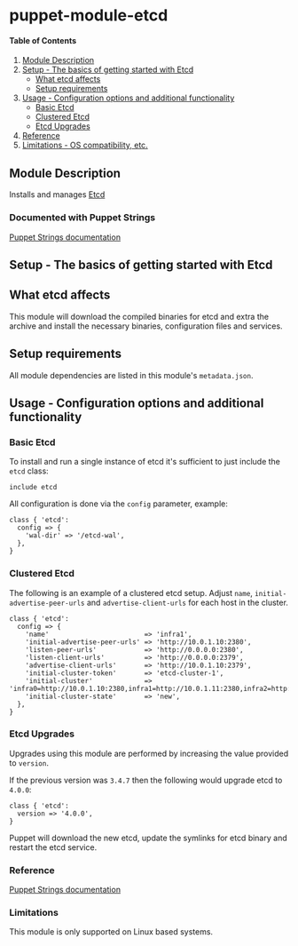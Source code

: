 # puppet-module-etcd

#### Table of Contents

1. [Module Description](#module-description)
1. [Setup - The basics of getting started with Etcd](#setup)
    * [What etcd affects](#what-etcd-affects)
    * [Setup requirements](#setup-requirements)
1. [Usage - Configuration options and additional functionality](#usage)
    * [Basic Etcd](#basic-etcd)
    * [Clustered Etcd](#clustered-etcd)
    * [Etcd Upgrades](#etcd-upgrades)
1. [Reference](#reference)
1. [Limitations - OS compatibility, etc.](#limitations)

## Module Description

Installs and manages [Etcd](https://etcd.io/)

### Documented with Puppet Strings

[Puppet Strings documentation](http://tailored-automation.github.io/puppet-module-etcd/)

## Setup - The basics of getting started with Etcd

## What etcd affects

This module will download the compiled binaries for etcd and extra the archive and install the necessary binaries, configuration files and services.

## Setup requirements

All module dependencies are listed in this module's `metadata.json`.

## Usage - Configuration options and additional functionality

### Basic Etcd

To install and run a single instance of etcd it's sufficient to just include the `etcd` class:

```puppet
include etcd
```

All configuration is done via the `config` parameter, example:

```puppet
class { 'etcd':
  config => {
    'wal-dir' => '/etcd-wal',
  },
}
```

### Clustered Etcd

The following is an example of a clustered etcd setup.
Adjust `name`, `initial-advertise-peer-urls` and `advertise-client-urls` for each host in the cluster.

```puppet
class { 'etcd':
  config => {
    'name'                        => 'infra1',
    'initial-advertise-peer-urls' => 'http://10.0.1.10:2380',
    'listen-peer-urls'            => 'http://0.0.0.0:2380',
    'listen-client-urls'          => 'http://0.0.0.0:2379',
    'advertise-client-urls'       => 'http://10.0.1.10:2379',
    'initial-cluster-token'       => 'etcd-cluster-1',
    'initial-cluster'             => 'infra0=http://10.0.1.10:2380,infra1=http://10.0.1.11:2380,infra2=http://10.0.1.12:2380',
    'initial-cluster-state'       => 'new',
  },
}
```

### Etcd Upgrades

Upgrades using this module are performed by increasing the value provided to `version`.

If the previous version was `3.4.7` then the following would upgrade etcd to `4.0.0`:

```puppet
class { 'etcd':
  version => '4.0.0',
}
```

Puppet will download the new etcd, update the symlinks for etcd binary and restart the etcd service.

### Reference

[Puppet Strings documentation](http://tailored-automation.github.io/puppet-module-etcd/)

### Limitations

This module is only supported on Linux based systems.
